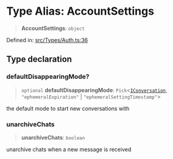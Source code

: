 # Type Alias: AccountSettings

> **AccountSettings**: `object`

Defined in: [src/Types/Auth.ts:36](https://github.com/Fokusdotid/bail/blob/dad8cbc7bd41e0c17126095b0fc017b92c3d85cf/src/Types/Auth.ts#L36)

## Type declaration

### defaultDisappearingMode?

> `optional` **defaultDisappearingMode**: `Pick`\<[`IConversation`](../namespaces/proto/interfaces/IConversation.md), `"ephemeralExpiration"` \| `"ephemeralSettingTimestamp"`\>

the default mode to start new conversations with

### unarchiveChats

> **unarchiveChats**: `boolean`

unarchive chats when a new message is received
